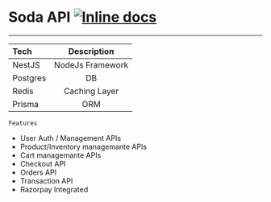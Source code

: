 # Soda API [![Inline docs](https://img.shields.io/static/v1?label=API%20v1&message=Postman%20Collection&color=<COLOR>)](https://documenter.getpostman.com/view/5139631/TzRVfSMv)


---

| Tech     |   Description    |
| :------- | :--------------: |
| NestJS   | NodeJs Framework |
| Postgres |        DB        |
| Redis    |  Caching Layer   |
| Prisma   |       ORM        |

`Features`

- User Auth / Management APIs
- Product/Inventory managemante APIs
- Cart managemante APIs
- Checkout API
- Orders API
- Transaction API
- Razorpay Integrated
